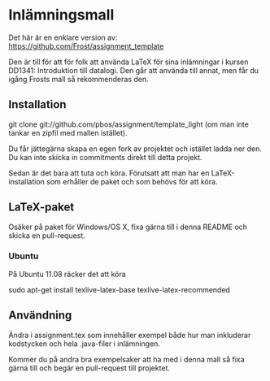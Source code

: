 # Inlämningsmall

Det här är en enklare version av: https://github.com/Frost/assignment_template

Den är till för att för folk att använda LaTeX för sina inlämningar i kursen DD1341: Introduktion till datalogi. Den går att använda till annat, men får du igång Frosts mall så rekommenderas den.

## Installation

git clone git://github.com/pbos/assignment/template_light (om man inte tankar en zipfil med mallen istället).

Du får jättegärna skapa en egen fork av projektet och istället ladda ner den. Du kan inte skicka in commitments direkt till detta projekt.

Sedan är det bara att tuta och köra. Förutsatt att man har en LaTeX-installation som erhåller de paket och som behövs för att köra.

## LaTeX-paket

Osäker på paket för Windows/OS X, fixa gärna till i denna README och skicka en pull-request.

### Ubuntu

På Ubuntu 11.08 räcker det att köra

  sudo apt-get install texlive-latex-base texlive-latex-recommended

## Användning

Ändra i assignment.tex som innehåller exempel både hur man inkluderar kodstycken och hela .java-filer i inlämningen.

Kommer du på andra bra exempelsaker att ha med i denna mall så fixa gärna till och begär en pull-request till projektet.
